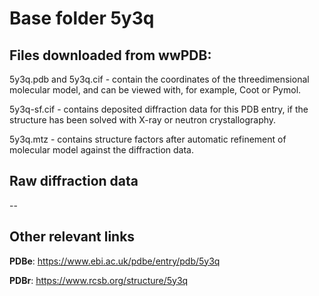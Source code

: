 # Base folder 5y3q

## Files downloaded from wwPDB:

5y3q.pdb and 5y3q.cif - contain the coordinates of the threedimensional molecular model, and can be viewed with, for example, Coot or Pymol.

5y3q-sf.cif - contains deposited diffraction data for this PDB entry, if the structure has been solved with X-ray or neutron crystallography.

5y3q.mtz - contains structure factors after automatic refinement of molecular model against the diffraction data.

## Raw diffraction data

--<br> 

## Other relevant links 
**PDBe**:  https://www.ebi.ac.uk/pdbe/entry/pdb/5y3q
 
**PDBr**: https://www.rcsb.org/structure/5y3q 
